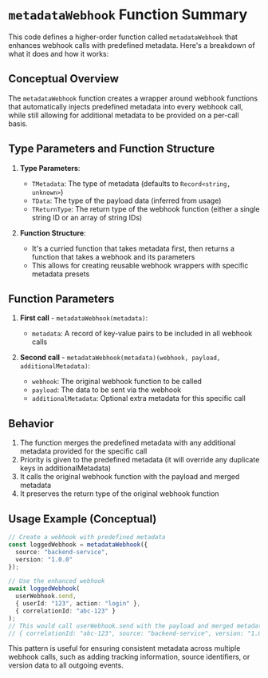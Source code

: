 # `metadataWebhook` Function Summary

This code defines a higher-order function called `metadataWebhook` that enhances webhook calls with predefined metadata. Here's a breakdown of what it does and how it works:

## Conceptual Overview

The `metadataWebhook` function creates a wrapper around webhook functions that automatically injects predefined metadata into every webhook call, while still allowing for additional metadata to be provided on a per-call basis.

## Type Parameters and Function Structure

1. **Type Parameters**:
   - `TMetadata`: The type of metadata (defaults to `Record<string, unknown>`)
   - `TData`: The type of the payload data (inferred from usage)
   - `TReturnType`: The return type of the webhook function (either a single string ID or an array of string IDs)

2. **Function Structure**:
   - It's a curried function that takes metadata first, then returns a function that takes a webhook and its parameters
   - This allows for creating reusable webhook wrappers with specific metadata presets

## Function Parameters

1. **First call** - `metadataWebhook(metadata)`:
   - `metadata`: A record of key-value pairs to be included in all webhook calls

2. **Second call** - `metadataWebhook(metadata)(webhook, payload, additionalMetadata)`:
   - `webhook`: The original webhook function to be called
   - `payload`: The data to be sent via the webhook
   - `additionalMetadata`: Optional extra metadata for this specific call

## Behavior

1. The function merges the predefined metadata with any additional metadata provided for the specific call
2. Priority is given to the predefined metadata (it will override any duplicate keys in additionalMetadata)
3. It calls the original webhook function with the payload and merged metadata
4. It preserves the return type of the original webhook function

## Usage Example (Conceptual)

```typescript
// Create a webhook with predefined metadata
const loggedWebhook = metadataWebhook({
  source: "backend-service",
  version: "1.0.0"
});

// Use the enhanced webhook
await loggedWebhook(
  userWebhook.send,
  { userId: "123", action: "login" },
  { correlationId: "abc-123" }
);
// This would call userWebhook.send with the payload and merged metadata:
// { correlationId: "abc-123", source: "backend-service", version: "1.0.0" }
```

This pattern is useful for ensuring consistent metadata across multiple webhook calls, such as adding tracking information, source identifiers, or version data to all outgoing events.

